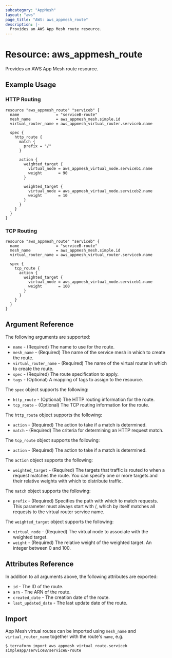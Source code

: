 ```yaml
---
subcategory: "AppMesh"
layout: "aws"
page_title: "AWS: aws_appmesh_route"
description: |-
  Provides an AWS App Mesh route resource.
---
```


# Resource: aws_appmesh_route

Provides an AWS App Mesh route resource.

## Example Usage

### HTTP Routing

```hcl
resource "aws_appmesh_route" "serviceb" {
  name                = "serviceB-route"
  mesh_name           = aws_appmesh_mesh.simple.id
  virtual_router_name = aws_appmesh_virtual_router.serviceb.name

  spec {
    http_route {
      match {
        prefix = "/"
      }

      action {
        weighted_target {
          virtual_node = aws_appmesh_virtual_node.serviceb1.name
          weight       = 90
        }

        weighted_target {
          virtual_node = aws_appmesh_virtual_node.serviceb2.name
          weight       = 10
        }
      }
    }
  }
}
```

### TCP Routing

```hcl
resource "aws_appmesh_route" "serviceb" {
  name                = "serviceB-route"
  mesh_name           = aws_appmesh_mesh.simple.id
  virtual_router_name = aws_appmesh_virtual_router.serviceb.name

  spec {
    tcp_route {
      action {
        weighted_target {
          virtual_node = aws_appmesh_virtual_node.serviceb1.name
          weight       = 100
        }
      }
    }
  }
}
```

## Argument Reference

The following arguments are supported:

* `name` - (Required) The name to use for the route.
* `mesh_name` - (Required) The name of the service mesh in which to create the route.
* `virtual_router_name` - (Required) The name of the virtual router in which to create the route.
* `spec` - (Required) The route specification to apply.
* `tags` - (Optional) A mapping of tags to assign to the resource.

The `spec` object supports the following:

* `http_route` - (Optional) The HTTP routing information for the route.
* `tcp_route` - (Optional) The TCP routing information for the route.

The `http_route` object supports the following:

* `action` - (Required) The action to take if a match is determined.
* `match` - (Required) The criteria for determining an HTTP request match.

The `tcp_route` object supports the following:

* `action` - (Required) The action to take if a match is determined.

The `action` object supports the following:

* `weighted_target` - (Required) The targets that traffic is routed to when a request matches the route.
You can specify one or more targets and their relative weights with which to distribute traffic.

The `match` object supports the following:

* `prefix` - (Required) Specifies the path with which to match requests.
This parameter must always start with /, which by itself matches all requests to the virtual router service name.

The `weighted_target` object supports the following:

* `virtual_node` - (Required) The virtual node to associate with the weighted target.
* `weight` - (Required) The relative weight of the weighted target. An integer between 0 and 100.

## Attributes Reference

In addition to all arguments above, the following attributes are exported:

* `id` - The ID of the route.
* `arn` - The ARN of the route.
* `created_date` - The creation date of the route.
* `last_updated_date` - The last update date of the route.

## Import

App Mesh virtual routes can be imported using `mesh_name` and `virtual_router_name` together with the route's `name`,
e.g.

```
$ terraform import aws_appmesh_virtual_route.serviceb simpleapp/serviceB/serviceB-route
```
